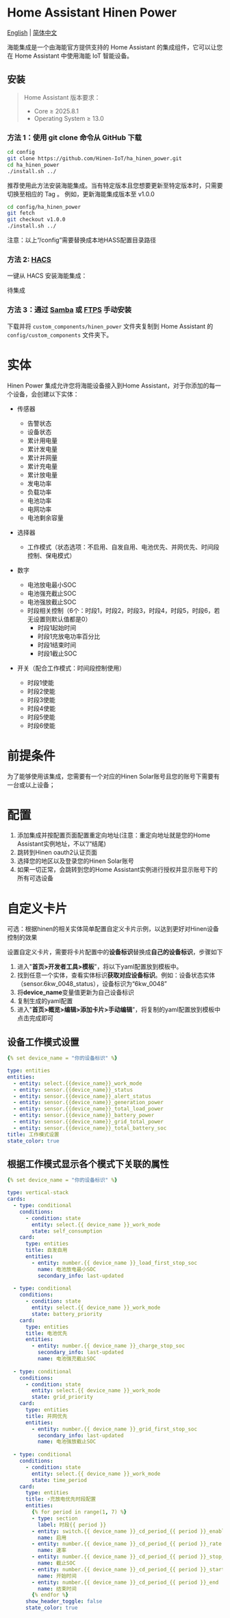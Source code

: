# Home Assistant Hinen Power

[English](../README.md) | [简体中文](./README_zh.md)

海能集成是一个由海能官方提供支持的 Home Assistant 的集成组件，它可以让您在 Home Assistant 中使用海能 IoT 智能设备。

## 安装

> Home Assistant 版本要求：
>
> - Core $\geq$ 2025.8.1
> - Operating System $\geq$ 13.0

### 方法 1：使用 git clone 命令从 GitHub 下载

```bash
cd config
git clone https://github.com/Hinen-IoT/ha_hinen_power.git
cd ha_hinen_power
./install.sh ../
```

推荐使用此方法安装海能集成。当有特定版本且您想要更新至特定版本时，只需要切换至相应的 Tag 。
例如，更新海能集成版本至 v1.0.0

```bash
cd config/ha_hinen_power
git fetch
git checkout v1.0.0
./install.sh ../
```

注意：以上“/config”需要替换成本地HASS配置目录路径

### 方法 2: [HACS](https://hacs.xyz/)

一键从 HACS 安装海能集成：

待集成

### 方法 3：通过 [Samba](https://github.com/home-assistant/addons/tree/master/samba) 或 [FTPS](https://github.com/hassio-addons/addon-ftp) 手动安装

下载并将 `custom_components/hinen_power` 文件夹复制到 Home Assistant 的 `config/custom_components` 文件夹下。

# 实体
Hinen Power 集成允许您将海能设备接入到Home Assistant，对于你添加的每一个设备，会创建以下实体：

- 传感器
  - 告警状态
  - 设备状态
  - 累计用电量
  - 累计发电量
  - 累计并网量
  - 累计充电量
  - 累计放电量
  - 发电功率
  - 负载功率
  - 电池功率
  - 电网功率
  - 电池剩余容量

- 选择器
  - 工作模式（状态选项：不启用、自发自用、电池优先、并网优先、时间段控制、保电模式）

- 数字
  - 电池放电最小SOC
  - 电池强充截止SOC
  - 电池强放截止SOC
  - 时段相关控制（6个：时段1，时段2，时段3，时段4，时段5，时段6，若无设置则默认值都是0）
    - 时段1起始时间
    - 时段1充放电功率百分比
    - 时段1结束时间
    - 时段1截止SOC
  
- 开关（配合工作模式：时间段控制使用）
  - 时段1使能
  - 时段2使能
  - 时段3使能
  - 时段4使能
  - 时段5使能
  - 时段6使能

# 前提条件

为了能够使用该集成，您需要有一个对应的Hinen Solar账号且您的账号下需要有一台或以上设备；

# 配置
1. 添加集成并按配置页面配置重定向地址(注意：重定向地址就是您的Home Assistant实例地址，不以”/“结尾)
2. 跳转到Hinen oauth2认证页面
3. 选择您的地区以及登录您的Hinen Solar账号
4. 如果一切正常，会跳转到您的Home Assistant实例进行授权并显示账号下的所有可选设备

# 自定义卡片
可选：根据hinen的相关实体简单配置自定义卡片示例，以达到更好对Hinen设备控制的效果

设置自定义卡片，需要将卡片配置中的**设备标识**替换成**自己的设备标识**，步骤如下
1. 进入"**首页>开发者工具>模板**"，将以下yaml配置放到模板中。
2. 找到任意一个实体，查看实体标识**获取对应设备标识**。例如：设备状态实体（sensor.6kw_0048_status），设备标识为“6kw_0048” 
3. 将**device_name**变量值更新为自己设备标识
4. 复制生成的yaml配置
5. 进入"**首页>概览>编辑>添加卡片>手动编辑**"，将复制的yaml配置放到模板中点击完成即可

## 设备工作模式设置

```yaml
{% set device_name = "你的设备标识" %}

type: entities
entities:
  - entity: select.{{device_name}}_work_mode
  - entity: sensor.{{device_name}}_status
  - entity: sensor.{{device_name}}_alert_status
  - entity: sensor.{{device_name}}_generation_power
  - entity: sensor.{{device_name}}_total_load_power
  - entity: sensor.{{device_name}}_battery_power
  - entity: sensor.{{device_name}}_grid_total_power
  - entity: sensor.{{device_name}}_total_battery_soc
title: 工作模式设置
state_color: true
```
## 根据工作模式显示各个模式下关联的属性

```yaml
{% set device_name = "你的设备标识" %}

type: vertical-stack
cards:
  - type: conditional
    conditions:
      - condition: state
        entity: select.{{ device_name }}_work_mode
        state: self_consumption
    card:
      type: entities
      title: 自发自用
      entities:
        - entity: number.{{ device_name }}_load_first_stop_soc
          name: 电池放电最小SOC
          secondary_info: last-updated
  
  - type: conditional
    conditions:
      - condition: state
        entity: select.{{ device_name }}_work_mode
        state: battery_priority
    card:
      type: entities
      title: 电池优先
      entities:
        - entity: number.{{ device_name }}_charge_stop_soc
          secondary_info: last-updated
          name: 电池强充截止SOC
  
  - type: conditional
    conditions:
      - condition: state
        entity: select.{{ device_name }}_work_mode
        state: grid_priority
    card:
      type: entities
      title: 并网优先
      entities:
        - entity: number.{{ device_name }}_grid_first_stop_soc
          secondary_info: last-updated
          name: 电池强放截止SOC
  
  - type: conditional
    conditions:
      - condition: state
        entity: select.{{ device_name }}_work_mode
        state: time_period
    card:
      type: entities
      title: ⚡充放电优先时段配置
      entities:
        {% for period in range(1, 7) %}
        - type: section
          label: 时段{{ period }}
        - entity: switch.{{ device_name }}_cd_period_{{ period }}_enable
          name: 启用
        - entity: number.{{ device_name }}_cd_period_{{ period }}_rate
          name: 速率
        - entity: number.{{ device_name }}_cd_period_{{ period }}_stop_soc
          name: 截止SOC
        - entity: number.{{ device_name }}_cd_period_{{ period }}_start
          name: 开始时间
        - entity: number.{{ device_name }}_cd_period_{{ period }}_end
          name: 结束时间
        {% endfor %}
      show_header_toggle: false
      state_color: true
```